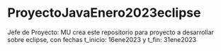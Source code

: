 # ProyectoJavaEnero2023eclipse
Jefe de Proyecto: MU crea este repositorio para proyecto a desarrollar sobre eclipse, con fechas t_inicio: 16ene2023 y t_fin: 31ene2023
